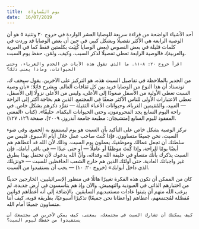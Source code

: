```yaml
---
title:  يوم المُساواة
date:  16/07/2019
---
```


أحد الأشياء الواضحة من قراءة سريعة للوصايا العشر الواردة في خروج ٢٠ وتثنية ٥ هو أن الوصية الرابعة هي الأكثر تفصيلًا وبشكل كبير. في حين أن بعض الوصايا قد وردت في كلمات قليلة في بعض النصوص (بعض الوصايا كُتِبَت بكلمتين فقط كما في العبرية والعربية)، فالوصية الرابعة تعطي تفصيلًا لذكر السبب، وكيف، ولمَن، حفظ يوم السبت.

`اقرأ خروج ٢٠: ٨-١١. ما الذي تقول هذه الآيات عن الخدم والغرباء، وحتى الحيوانات، وماذا يعني ذلك؟`

من الجدير بالملاحظة في تفاصيل السبت هذه، هو التركيز على الآخرين. يقول سيجف ك. تونستاد أن هذا النوع من الوصايا فريد بين كل ثقافات العالم. ويشرح قائلًا: «بأن وصية السبت تعطي الأولية من الأسفل صعودًا إلى الأعلى، وليس من الأعلى نزولًا إلى الأسفل، تعطي الاعتبارات الأولى للناس الأكثر ضعفًا في المجتمع. الذين هم بحاجة أكثر إلى الراحة — العبيد، والمُقيمين الغرباء، وحيوانات الأعباء الثقيلة — تفرَّد ذكرهم بشكل خاص. في راحة اليوم السابع يجد المحرومون، وحتى الحيوانات البكماء، حليفًا». (كتاب ‹المعنى المفقود لليوم السابع [متشيجان: مطبعة جامعة آندروز، ٢٠٠٩]، صفحة ١٢٦، ١٢٧).

تركز الوصية بشكل خاص على التأكيد بأن السبت هو يوم ليستمتع به الجميع. وفي ضوء السبت، نحن جميعًا متساوون. فإذا كُنتَ صاحب عمل خلال أيام الأسبوع، فليس من سلطتك أن تجعل عمالك وموظفيك يعملون يوم السبت. وذلك لأن الله قد أعطاهم هم أيضًا يومًا للراحة. وإذا كُنتَ موظفًا أو عاملًا — أو حتى عبدًا — في باقي أيامك، فإن السبت يذكرك بأنك متساوٍ في خليقة الله وفدائه، وأنَّ الله يدعوك لأن تحتفل بهذا بطرق غير واجباتك العادية. حتى أولئك الذين هم خارج الشعب الحافظين للسبت — «ونزيلك الذي داخل أبوابك» (خروج ٢٠: ١٠) — يجب أن يستفيدوا من السبت.

كان من الممكن أن تكون هذه الفكرة تغييرًا هائلًا في منظور الإسرائيليين، الخارجين حديثًا من اختبارهم الذاتي في العبودية والتهميش. والآن وإذ هم يتأسسون في أرض جديدة، لم يرغب الله منهم أن يتبنوا عادات مستعبديهم السابقين. بالإضافة إلى أنه أعطاهم قوانين مُفصَّلة لمُجتمعهم، أعطاهم (وأعطانا نحن جميعًا) تذكيرًا أسبوعيًا، بطريقة قوية، كيف أننا متساوون جميعًا أمام الله.

`كيف يمكنك أن تشارك السبت في مجتمعك، بمعنى، كيف يمكن لآخرين في مجتمعك أن يستفيدوا من حفظك ليوم السبت؟`
